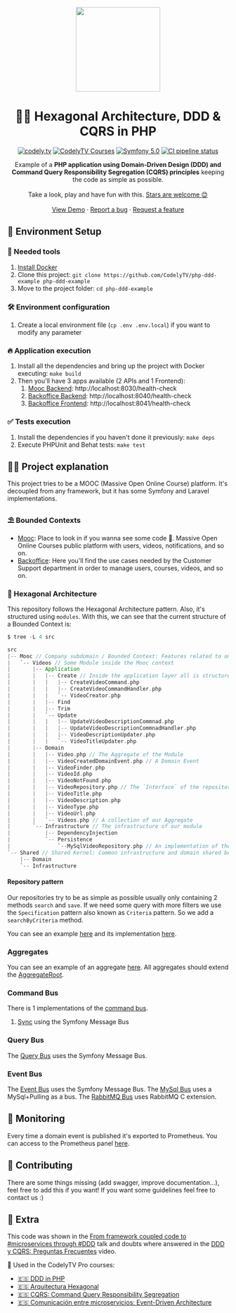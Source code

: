 <p align="center">
  <a href="http://codely.tv">
    <img src="http://codely.tv/wp-content/uploads/2016/05/cropped-logo-codelyTV.png" width="192px" height="192px"/>
  </a>
</p>

<h1 align="center">
  🐘🎯 Hexagonal Architecture, DDD & CQRS in PHP
</h1>

<p align="center">
    <a href="https://github.com/CodelyTV"><img src="https://img.shields.io/badge/CodelyTV-OS-green.svg?style=flat-square" alt="codely.tv"/></a>
    <a href="http://pro.codely.tv"><img src="https://img.shields.io/badge/CodelyTV-PRO-black.svg?style=flat-square" alt="CodelyTV Courses"/></a>
    <a href="#"><img src="https://img.shields.io/badge/Symfony-5.0-purple.svg?style=flat-square&logo=symfony" alt="Symfony 5.0"/></a>
    <a href="https://github.com/CodelyTV/php-ddd-example/actions"><img src="https://github.com/CodelyTV/php-ddd-example/workflows/CI/badge.svg" alt="CI pipeline status" /></a>
</p>

<p align="center">
  Example of a <strong>PHP application using Domain-Driven Design (DDD) and Command Query Responsibility Segregation
  (CQRS) principles</strong> keeping the code as simple as possible.
  <br />
  <br />
  Take a look, play and have fun with this.
  <a href="https://github.com/CodelyTV/php-ddd-example/stargazers">Stars are welcome 😊</a>
  <br />
  <br />
  <a href="https://www.youtube.com/watch?v=1kaP39W80zQ">View Demo</a>
  ·
  <a href="https://github.com/CodelyTV/php-ddd-example/issues">Report a bug</a>
  ·
  <a href="https://github.com/CodelyTV/php-ddd-example/issues">Request a feature</a>
</p>

## 🚀 Environment Setup

### 🐳 Needed tools

1. [Install Docker](https://www.docker.com/get-started)
2. Clone this project: `git clone https://github.com/CodelyTV/php-ddd-example php-ddd-example`
3. Move to the project folder: `cd php-ddd-example`

### 🛠️ Environment configuration

1. Create a local environment file (`cp .env .env.local`) if you want to modify any parameter

### 🔥 Application execution

1. Install all the dependencies and bring up the project with Docker executing: `make build`
2. Then you'll have 3 apps available (2 APIs and 1 Frontend):
   1. [Mooc Backend](apps/mooc/backend): http://localhost:8030/health-check
   2. [Backoffice Backend](apps/backoffice/backend): http://localhost:8040/health-check
   3. [Backoffice Frontend](apps/backoffice/frontend): http://localhost:8041/health-check

### ✅ Tests execution

1. Install the dependencies if you haven't done it previously: `make deps`
2. Execute PHPUnit and Behat tests: `make test`

## 👩‍💻 Project explanation

This project tries to be a MOOC (Massive Open Online Course) platform. It's decoupled from any framework, but it has
some Symfony and Laravel implementations.

### ⛱️ Bounded Contexts

* [Mooc](src/Mooc): Place to look in if you wanna see some code 🙂. Massive Open Online Courses public platform with users, videos, notifications, and so on.
* [Backoffice](src/Backoffice): Here you'll find the use cases needed by the Customer Support department in order to manage users, courses, videos, and so on.

### 🎯 Hexagonal Architecture

This repository follows the Hexagonal Architecture pattern. Also, it's structured using `modules`.
With this, we can see that the current structure of a Bounded Context is:

```scala
$ tree -L 4 src

src
|-- Mooc // Company subdomain / Bounded Context: Features related to one of the company business lines / products
|   `-- Videos // Some Module inside the Mooc context
|       |-- Application
|       |   |-- Create // Inside the application layer all is structured by actions
|       |   |   |-- CreateVideoCommand.php
|       |   |   |-- CreateVideoCommandHandler.php
|       |   |   `-- VideoCreator.php
|       |   |-- Find
|       |   |-- Trim
|       |   `-- Update
|       |   |   |-- UpdateVideoDescriptionCommnad.php
|       |   |   |-- UpdateVideoDescriptionCommnadHandler.php
|       |   |   |-- VideoDescriptionUpdater.php
|       |   |   `-- VideoTitleUpdater.php
|       |-- Domain
|       |   |-- Video.php // The Aggregate of the Module
|       |   |-- VideoCreatedDomainEvent.php // A Domain Event
|       |   |-- VideoFinder.php
|       |   |-- VideoId.php
|       |   |-- VideoNotFound.php
|       |   |-- VideoRepository.php // The `Interface` of the repository is inside Domain
|       |   |-- VideoTitle.php
|       |   |-- VideoDescription.php
|       |   |-- VideoType.php
|       |   |-- VideoUrl.php
|       |   `-- Videos.php // A collection of our Aggregate
|       `-- Infrastructure // The infrastructure of our module
|           |-- DependencyInjection
|           `-- Persistence
|               `--MySqlVideoRepository.php // An implementation of the repository
`-- Shared // Shared Kernel: Common infrastructure and domain shared between the different Bounded Contexts
    |-- Domain
    `-- Infrastructure
```

#### Repository pattern
Our repositories try to be as simple as possible usually only containing 2 methods `search` and `save`.
If we need some query with more filters we use the `Specification` pattern also known as `Criteria` pattern. So we add a
`searchByCriteria` method.

You can see an example [here](src/Mooc/Courses/Domain/CourseRepository.php)
and its implementation [here](src/Mooc/Courses/Infrastructure/Persistence/DoctrineCourseRepository.php).

### Aggregates
You can see an example of an aggregate [here](src/Mooc/Courses/Domain/Course.php). All aggregates should
extend the [AggregateRoot](src/Shared/Domain/Aggregate/AggregateRoot.php).

### Command Bus
There is 1 implementations of the [command bus](src/Shared/Domain/Bus/Command/CommandBus.php).
1. [Sync](src/Shared/Infrastructure/Bus/Command/InMemorySymfonyCommandBus.php) using the Symfony Message Bus

### Query Bus
The [Query Bus](src/Shared/Infrastructure/Bus/Query/InMemorySymfonyQueryBus.php) uses the Symfony Message Bus.

### Event Bus
The [Event Bus](src/Shared/Infrastructure/Bus/Event/InMemory/InMemorySymfonyEventBus.php) uses the Symfony Message Bus.
The [MySql Bus](src/Shared/Infrastructure/Bus/Event/MySql/MySqlDoctrineEventBus.php) uses a MySql+Pulling as a bus.
The [RabbitMQ Bus](src/Shared/Infrastructure/Bus/Event/RabbitMq/RabbitMqEventBus.php) uses RabbitMQ C extension.

## 📱 Monitoring
Every time a domain event is published it's exported to Prometheus. You can access to the Prometheus panel [here](http://localhost:9999/).

## 🤔 Contributing
There are some things missing (add swagger, improve documentation...), feel free to add this if you want! If you want
some guidelines feel free to contact us :)

## 🤩 Extra
This code was shown in the [From framework coupled code to #microservices through #DDD](http://codely.tv/screencasts/codigo-acoplado-framework-microservicios-ddd) talk and doubts where answered in the [DDD y CQRS: Preguntas Frecuentes](http://codely.tv/screencasts/ddd-cqrs-preguntas-frecuentes/) video.

🎥 Used in the CodelyTV Pro courses:
* [🇪🇸 DDD in PHP](https://pro.codely.tv/library/ddd-en-php/about/)
* [🇪🇸 Arquitectura Hexagonal](https://pro.codely.tv/library/arquitectura-hexagonal/66748/about/)
* [🇪🇸 CQRS: Command Query Responsibility Segregation](https://pro.codely.tv/library/cqrs-command-query-responsibility-segregation-3719e4aa/62554/about/)
* [🇪🇸 Comunicación entre microservicios: Event-Driven Architecture](https://pro.codely.tv/library/comunicacion-entre-microservicios-event-driven-architecture/74823/about/)
